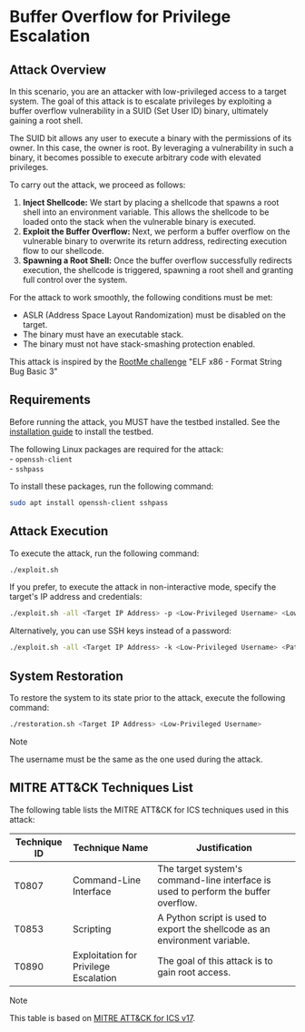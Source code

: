 # Buffer Overflow for Privilege Escalation

## Attack Overview
In this scenario, you are an attacker with low-privileged access to a target system. The goal of this attack is to escalate privileges by exploiting a buffer overflow vulnerability in a SUID (Set User ID) binary, ultimately gaining a root shell.

The SUID bit allows any user to execute a binary with the permissions of its owner. In this case, the owner is root. By leveraging a vulnerability in such a binary, it becomes possible to execute arbitrary code with elevated privileges.

To carry out the attack, we proceed as follows:  
1. **Inject Shellcode:** We start by placing a shellcode that spawns a root shell into an environment variable. This allows the shellcode to be loaded onto the stack when the vulnerable binary is executed.
2. **Exploit the Buffer Overflow:** Next, we perform a buffer overflow on the vulnerable binary to overwrite its return address, redirecting execution flow to our shellcode.  
3. **Spawning a Root Shell:** Once the buffer overflow successfully redirects execution, the shellcode is triggered, spawning a root shell and granting full control over the system.

For the attack to work smoothly, the following conditions must be met:  
- ASLR (Address Space Layout Randomization) must be disabled on the target.  
- The binary must have an executable stack.  
- The binary must not have stack-smashing protection enabled.  

This attack is inspired by the [RootMe challenge](https://www.root-me.org/fr/Challenges/App-Systeme/ELF-x86-Format-String-Bug-Basic-3) "ELF x86 - Format String Bug Basic 3"

## Requirements
Before running the attack, you MUST have the testbed installed.
See the [installation guide](../../embedded-device/README.md) to install the testbed.

The following Linux packages are required for the attack:  
    - `openssh-client`  
    - `sshpass`  

To install these packages, run the following command:
```bash
sudo apt install openssh-client sshpass
```

## Attack Execution
To execute the attack, run the following command:  
```bash
./exploit.sh 
```

If you prefer, to execute the attack in non-interactive mode, specify the target's IP address and credentials:  
```bash
./exploit.sh -all <Target IP Address> -p <Low-Privileged Username> <Low-Privileged Password>
```

Alternatively, you can use SSH keys instead of a password:  
```bash
./exploit.sh -all <Target IP Address> -k <Low-Privileged Username> <Path to SSH Key File>
```

## System Restoration
To restore the system to its state prior to the attack, execute the following command:  
```bash
./restoration.sh <Target IP Address> <Low-Privileged Username>
```
> [!NOTE]
> The username must be the same as the one used during the attack.

## MITRE ATT&CK Techniques List
The following table lists the MITRE ATT&CK for ICS techniques used in this attack:  

| Technique ID | Technique Name           | Justification                            |
|--------------|--------------------------|------------------------------------------|
| T0807        | Command-Line Interface                |The target system's command-line interface is used to perform the buffer overflow. |
| T0853        | Scripting                             |A Python script is used to export the shellcode as an environment variable. |  
| T0890        | Exploitation for Privilege Escalation |The goal of this attack is to gain root access.                             |

> [!NOTE]
> This table is based on [MITRE ATT&CK for ICS v17](https://attack.mitre.org/versions/v17/matrices/ics/).
